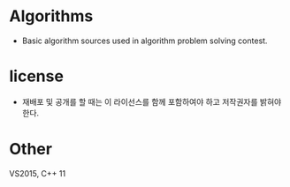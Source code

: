 Algorithms
==========
- Basic algorithm sources used in algorithm problem solving contest.

license
==========
- 재배포 및 공개를 할 때는 이 라이선스를 함께 포함하여야 하고 저작권자를 밝혀야 한다.

Other
========
VS2015, C++ 11
